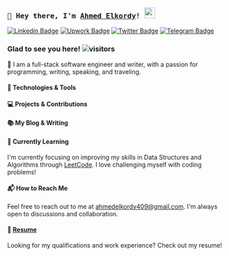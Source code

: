 ### <samp>👋 Hey there, I'm [Ahmed Elkordy](https://github.com/ahmedelkordy409)! <img src="https://media.giphy.com/media/hvRJCLFzcasrR4ia7z/giphy.gif" width="25"></samp>

[![Linkedin Badge](https://img.shields.io/badge/-LinkedIn-0e76a8?style=flat-square&logo=Linkedin&logoColor=white)](http://bit.ly/3gCm7OA)
[![Upwork Badge](https://img.shields.io/badge/Website-3b5998?style=flat-square&logo=google-chrome&logoColor=white)](https://www.upwork.com/freelancers/~01eb8e3b3283101442)
[![Twitter Badge](https://img.shields.io/badge/-Twitter-00acee?style=flat-square&logo=Twitter&logoColor=white)](https://twitter.com/ahmedelkordy204)
[![Telegram Badge](https://img.shields.io/badge/-Telegram-0088cc?style=flat-square&logo=Telegram&logoColor=white)](https://t.me/ahmedelkordy409)

### Glad to see you here! ![visitors](https://visitor-badge.glitch.me/badge?page_id=ahmedelkordy409)

🚀 I am a full-stack software engineer and writer, with a passion for programming, writing, speaking, and traveling.

#### 🔧 Technologies & Tools
<!--- Add a list of your favorite technologies and tools here, e.g.:
- JavaScript/TypeScript
- React
- Node.js
- Python
- Docker
- Git
-->

#### 💻 Projects & Contributions
<!--- Add some cool projects you've worked on, or highlight your significant contributions to open-source repositories. Provide links to those projects or repositories.-->

#### 📚 My Blog & Writing
<!--- If you have a tech blog or have written any articles, mention them here with links. This could also include links to your Medium, Dev.to, or personal blog posts. -->

#### 🌱 Currently Learning
I'm currently focusing on improving my skills in Data Structures and Algorithms through [LeetCode](https://leetcode.com/). I love challenging myself with coding problems!

#### 📬 How to Reach Me
Feel free to reach out to me at ahmedelkordy409@gmail.com. I'm always open to discussions and collaboration.

#### 📃 [Resume](https://ahmedelkordy.netlify.app/Resume.pdf)
Looking for my qualifications and work experience? Check out my resume!

</br>




